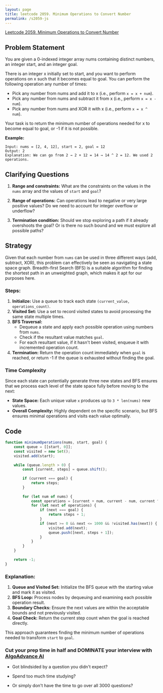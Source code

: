 ```yaml
---
layout: page
title: leetcode 2059. Minimum Operations to Convert Number
permalink: /s2059-js
---
```

[Leetcode 2059. Minimum Operations to Convert Number](https://algoadvance.github.io/algoadvance/l2059)
## Problem Statement

You are given a 0-indexed integer array nums containing distinct numbers, an integer start, and an integer goal. 

There is an integer x initially set to start, and you want to perform operations on x such that it becomes equal to goal. You can perform the following operation any number of times:

- Pick any number from nums and add it to x (i.e., perform `x = x + num`).
- Pick any number from nums and subtract it from x (i.e., perform `x = x - num`).
- Pick any number from nums and XOR it with x (i.e., perform `x = x ^ num`).

Your task is to return the minimum number of operations needed for x to become equal to goal, or -1 if it is not possible.

**Example:**

```plaintext
Input: nums = [2, 4, 12], start = 2, goal = 12
Output: 2
Explanation: We can go from 2 → 2 + 12 = 14 → 14 ^ 2 = 12. We used 2 operations.
```

## Clarifying Questions

1. **Range and constraints:** What are the constraints on the values in the `nums` array and the values of `start` and `goal`?
   
2. **Range of operations:** Can operations lead to negative or very large positive values? Do we need to account for integer overflow or underflow?
   
3. **Termination condition:** Should we stop exploring a path if it already overshoots the goal? Or is there no such bound and we must explore all possible paths?

## Strategy

Given that each number from `nums` can be used in three different ways (add, subtract, XOR), this problem can effectively be seen as navigating a state space graph. Breadth-first Search (BFS) is a suitable algorithm for finding the shortest path in an unweighted graph, which makes it apt for our purposes here.

### Steps:

1. **Initialize:** Use a queue to track each state `(current_value, operations_count)`.
2. **Visited Set:** Use a set to record visited states to avoid processing the same state multiple times.
3. **BFS Traversal:**
   - Dequeue a state and apply each possible operation using numbers from `nums`.
   - Check if the resultant value matches `goal`.
   - For each resultant value, if it hasn't been visited, enqueue it with incremented operation count.
4. **Termination:** Return the operation count immediately when `goal` is reached, or return -1 if the queue is exhausted without finding the goal.

### Time Complexity

Since each state can potentially generate three new states and BFS ensures that we process each level of the state space fully before moving to the next:

- **State Space:** Each unique value `x` produces up to `3 * len(nums)` new values.
- **Overall Complexity:** Highly dependent on the specific scenario, but BFS ensures minimal operations and visits each value optimally.

## Code

```javascript
function minimumOperations(nums, start, goal) {
    const queue = [[start, 0]];
    const visited = new Set();
    visited.add(start);
    
    while (queue.length > 0) {
        const [current, steps] = queue.shift();
        
        if (current === goal) {
            return steps;
        }
        
        for (let num of nums) {
            const operations = [current + num, current - num, current ^ num];
            for (let next of operations) {
                if (next === goal) {
                    return steps + 1;
                }
                if (next >= 0 && next <= 1000 && !visited.has(next)) {
                    visited.add(next);
                    queue.push([next, steps + 1]);
                }
            }
        }
    }
    
    return -1;
}
```

### Explanation:

1. **Queue and Visited Set:** Initialize the BFS queue with the starting value and mark it as visited.
2. **BFS Loop:** Process nodes by dequeuing and examining each possible operation result.
3. **Boundary Checks:** Ensure the next values are within the acceptable bounds and not previously visited.
4. **Goal Check:** Return the current step count when the goal is reached directly.

This approach guarantees finding the minimum number of operations needed to transform `start` to `goal`.


### Cut your prep time in half and DOMINATE your interview with [AlgoAdvance AI](https://algoAdvance.com)

- Got blindsided by a question you didn't expect?

- Spend too much time studying?

- Or simply don't have the time to go over all 3000 questions?


